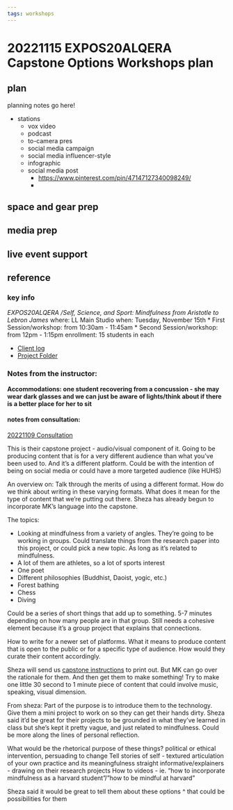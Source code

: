 ```yaml
---
tags: workshops
---
```

# 20221115 EXPOS20ALQERA Capstone Options Workshops plan

## plan
planning notes go here!

- stations
    - vox video
    - podcast
    - to-camera pres
    - social media campaign
    - social media influencer-style
    - infographic
    - social media post
        - https://www.pinterest.com/pin/47147127340098249/
        - 


## space and gear prep
## media prep
## live event support
## reference
### key info
*EXPOS20ALQERA /Self, Science, and Sport: Mindfulness from Aristotle to Lebron James*
where: LL Main Studio
when: Tuesday, November 15th
    * First Session/workshop: from 10:30am - 11:45am
    * Second Session/workshop: from 12pm - 1:15pm
enrollment: 15 students in each 
* [Client log](https://drive.google.com/drive/folders/1zpLeBNn35DzYLesMuw8ZklVoo3CA5H6l)
* [Project Folder](https://drive.google.com/drive/folders/1kNn_roWmDRyc26dE2aIFju43BZZv_coa)

### Notes from the instructor:
**Accommodations: one student recovering from a concussion - she may wear dark glasses and we can just be aware of lights/think about if there is a better place for her to sit**
#### notes from consultation: 
[20221109 Consultation](https://docs.google.com/document/d/1MhVkZlNzaDh7ZNnuyZ101zLZOv-1K74kzv_96jpufrM/edit#)

This is their capstone project - audio/visual component of it. Going to be producing content that is for a very different audience than what you’ve been used to. And it’s a different platform. Could be with the intention of being on social media or could have a more targeted audience (like HUHS)

An overview on:
Talk through the merits of using a different format. How do we think about writing in these varying formats. What does it mean for the type of content that we’re putting out there.
Sheza has already begun to incorporate MK’s language into the capstone.

The topics:
* Looking at mindfulness from a variety of angles. They’re going to be working in groups. Could translate things from the research paper into this project, or could pick a new topic. As long as it’s related to mindfulness. 
* A lot of them are athletes, so a lot of sports interest
* One poet
* Different philosophies (Buddhist, Daoist, yogic, etc.)
* Forest bathing
* Chess
* Diving 

Could be a series of short things that add up to something. 5-7 minutes depending on how many people are in that group. Still needs a cohesive element because it’s a group project that explains that connections.

How to write for a newer set of platforms. What it means to produce content that is open to the public or for a specific type of audience. How would they curate their content accordingly.

Sheza will send us [capstone instructions](https://docs.google.com/document/d/1Bh6HcIUs66sSP_EiJlxk8PZIvMiRh6hJ/edit) to print out. But MK can go over the rationale for them. And then get them to make something! Try to make one little 30 second to 1 minute piece of content that could involve music, speaking, visual dimension.

From sheza: Part of the purpose is to introduce them to the technology. Give them a mini project to work on so they can get their hands dirty.
Sheza said it’d be great for their projects to be grounded in what they’ve learned in class but she’s kept it pretty vague, and just related to mindfulness. Could be more along the lines of personal reflection.

What would be the rhetorical purpose of these things?
political or ethical intervention, persuading to change
Tell stories of self - textured articulation of your own practice and its meaningfulness
straight informative/explainers - drawing on their research projects
How to videos - ie. “how to incorporate mindfulness as a harvard student”/”how to be mindful at harvard”

Sheza said it would be great to tell them about these options ^ that could be possibilities for them

